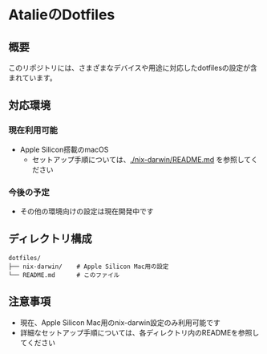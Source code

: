 # AtalieのDotfiles

## 概要

このリポジトリには、さまざまなデバイスや用途に対応したdotfilesの設定が含まれています。

## 対応環境

### 現在利用可能
- Apple Silicon搭載のmacOS  
  - セットアップ手順については、[./nix-darwin/README.md](./nix-darwin/README.md) を参照してください

### 今後の予定
- その他の環境向けの設定は現在開発中です

## ディレクトリ構成

```
dotfiles/
├── nix-darwin/    # Apple Silicon Mac用の設定
└── README.md      # このファイル
```

## 注意事項

- 現在、Apple Silicon Mac用のnix-darwin設定のみ利用可能です
- 詳細なセットアップ手順については、各ディレクトリ内のREADMEを参照してください
